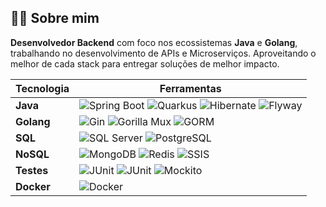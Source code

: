 ## 👨‍💻 Sobre mim

**Desenvolvedor Backend** com foco nos ecossistemas **Java** e **Golang**, trabalhando no desenvolvimento de APIs e Microserviços. Aproveitando o melhor de cada stack para entregar soluções de melhor impacto.

| **Tecnologia** | **Ferramentas**                                                                                 |
|----------------|-------------------------------------------------------------------------------------------------|
| **Java**       | ![Spring Boot](https://img.shields.io/badge/-Spring%20Boot-6DB33F?logo=spring&logoColor=white) ![Quarkus](https://img.shields.io/badge/-Quarkus-5E4B8B?logo=quarkus&logoColor=white) ![Hibernate](https://img.shields.io/badge/-Hibernate-59666C?logo=hibernate&logoColor=white) ![Flyway](https://img.shields.io/badge/-Flyway-007C92?logo=flyway&logoColor=white) |
| **Golang**     | ![Gin](https://img.shields.io/badge/-Gin-00B58C?logo=go&logoColor=white) ![Gorilla Mux](https://img.shields.io/badge/-Gorilla%20Mux-8B7C57?logo=go&logoColor=white) ![GORM](https://img.shields.io/badge/-GORM-5A2C6C?logo=gorm&logoColor=white) |
| **SQL**        | ![SQL Server](https://img.shields.io/badge/-SQL%20Server-CC2927?logo=microsoftsqlserver&logoColor=white) ![PostgreSQL](https://img.shields.io/badge/-PostgreSQL-336791?logo=postgresql&logoColor=white) |
| **NoSQL**      | ![MongoDB](https://img.shields.io/badge/-MongoDB-47A248?logo=mongodb&logoColor=white) ![Redis](https://img.shields.io/badge/-Redis-DC382D?logo=redis&logoColor=white) ![SSIS](https://img.shields.io/badge/-SSIS-003B57?logo=microsoftsqlserver&logoColor=white) |
| **Testes**     | ![JUnit](https://img.shields.io/badge/-JUnit%205-25A162?logo=junit5&logoColor=white) ![JUnit](https://img.shields.io/badge/-JUnit%204-25A162?logo=junit&logoColor=white) ![Mockito](https://img.shields.io/badge/-Mockito-8B6AD9?logo=mockito&logoColor=white) |
| **Docker**     | ![Docker](https://img.shields.io/badge/-Docker-2496ED?logo=docker&logoColor=white)               |
